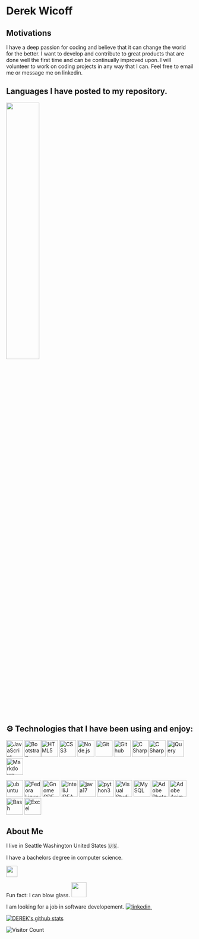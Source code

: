 # Derek Wicoff


## Motivations

I have a deep passion for coding and believe that it can change the world for the better. I want to develop and contribute to great products that are done well the first time and can be continually improved upon. I will volunteer to work on coding projects in any way that I can. Feel free to email me or message me on linkedin.



## Languages I have posted to my repository.
<a href="https://github.com/muskanrani/github-readme-stats"><img align="center" width="42%" src="https://github-readme-stats.vercel.app/api/top-langs/?username=wicoffd&layout=compact&theme=radical&count_private=true"  /></a>
## :gear: Technologies that I have been using and enjoy:

<img src="https://github.com/get-icon/geticon/raw/master/icons/javascript.svg" alt="JavaScript" width="45px" height="45px" />     <img src="https://raw.githubusercontent.com/jmnote/z-icons/master/svg/bootstrap.svg" alt="Bootstrap" width="45px" height="45px"/><img src="https://github.com/get-icon/geticon/raw/master/icons/html-5.svg" alt="HTML5" width="45px" height="45px" />       <img src="https://github.com/get-icon/geticon/raw/master/icons/css-3.svg" alt="CSS3" width="45px" height="45px" />     <img src="https://github.com/get-icon/geticon/raw/master/icons/nodejs-icon.svg" alt="Node.js" width="45px" height="45px">       <img src="https://raw.githubusercontent.com/jmnote/z-icons/master/svg/git.svg" alt="Git" width="45px" height="45px"/>    <img src="https://github.com/get-icon/geticon/blob/master/icons/github-icon.svg" alt="Github" width="45px" height="45px"></a>   <img src="https://github.com/get-icon/geticon/blob/master/icons/c-sharp.svg" alt="C Sharp" width="45px" height="45px"></a><img src="https://github.com/get-icon/geticon/blob/master/icons/c.svg" alt="C Sharp" width="45px" height="45px"></a>    <img src="https://github.com/get-icon/geticon/blob/master/icons/jquery-icon.svg" alt="jQuery" width="45px" height="45px"></a>     <img src="https://github.com/get-icon/geticon/blob/master/icons/markdown.svg" alt="Markdown" width="45px" height="45px"></a>

<img alt="ubuntu" src="https://cdn.svgporn.com/logos/ubuntu.svg" width="45px" height="45px">  <img src="https://github.com/get-icon/geticon/blob/master/icons/fedora.svg" alt="Fedora Linux" width="45px" height="45px"></a>  <img src="https://github.com/get-icon/geticon/blob/master/icons/gnome.svg" alt="Gnome GDE" width="45px" height="45px"></a>    <img alt="IntelliJ IDEA" src="https://cdn.svgporn.com/logos/intellij-idea.svg" width="45px" height="45px">     <img src="https://raw.githubusercontent.com/jmnote/z-icons/master/svg/java.svg" alt="java17" width="45px" height="45px"/>     <img src="https://raw.githubusercontent.com/jmnote/z-icons/master/svg/python.svg" alt="python3" width="45px" height="45px"/>        <img src="https://github.com/get-icon/geticon/raw/master/icons/visual-studio-code.svg" alt="Visual Studio Code" width="45px" height="45px">        <img src="https://github.com/get-icon/geticon/raw/master/icons/mysql.svg" alt="MySQL" width="45px" height="45px">     <img src="https://github.com/get-icon/geticon/raw/master/icons/adobe-photoshop.svg" alt="Adobe Photoshop" width="45px" height="45px"></a>    <img src="https://github.com/get-icon/geticon/blob/master/icons/adobe-animate.svg" alt="Adobe Animate" width="45px" height="45px"></a>     <img src="https://github.com/get-icon/geticon/blob/master/icons/bash.svg" alt="Bash" width="45px" height="45px"></a>      <img src="https://github.com/get-icon/geticon/blob/master/icons/microsoft-office-excel.svg" alt="Excel" width="45px" height="45px"></a>    

## About Me

 I live in Seattle Washington United States :us:.
 
 I have a bachelors degree in computer science.
 
  <img src="https://media.giphy.com/media/WUlplcMpOCEmTGBtBW/giphy.gif" width="30"/>

Fun fact: I can blow glass. <img src="https://media4.giphy.com/media/mZsLPL2QQgvwvQjeSd/giphy.gif?cid=ecf05e47kk5s56vsvqhlljic1iq6knupr4h09lnoggagsenz&ep=v1_gifs_search&rid=giphy.gif&ct=g" width="40"  />

I am looking for a job in software developement.  <a href="https://www.linkedin.com/in/derek-wicoff-990944246/" rel="nofollow noreferrer">
    <img src="https://img.shields.io/badge/LinkedIn-0077B5?style=for-the-badge&logo=linkedin&logoColor=white" alt="linkedin">
  </a> &nbsp;	

[![DEREK's github stats](https://github-readme-stats.vercel.app/api?username=wicoffd&show_icons=true&theme=radical)](https://github.com/wicoffd)

![Visitor Count](https://profile-counter.glitch.me/wicoffd/count.svg)
<!--
**wicoffd/wicoffd** is a ✨ _special_ ✨ repository because its `README.md` (this file) appears on your GitHub profile.

Here are some ideas to get you started:
https://github.com/badges/shields 
- 🔭 I’m currently working on ...
- 🌱 I’m currently learning ...
- 👯 I’m looking to collaborate on ...
- 🤔 I’m looking for help with ...
- 💬 Ask me about ...
- 📫 How to reach me: ...
- 😄 Pronouns: ...
- ⚡ Fun fact: ...
-->
